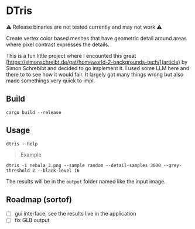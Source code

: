 # DTris

⚠️ Release binaries are not tested currently and may not work ⚠️

Create vertex color based meshes that have geometric detail around areas where pixel contrast expresses the details.

This is a fun little project where I encounted this great [https://simonschreibt.de/gat/homeworld-2-backgrounds-tech/](article) by Simon Schrebibt and decided to go implement it. 
I used some LLM here and there to to see how it would fair. It largely got many things wrong but also made somethings very quick to impl.

## Build

```
cargo build --release
```

## Usage

```
dtris --help
```

> Example

```
dtris -i nebula_3.png --sample random --detail-samples 3000 --grey-threshold 2 --black-level 16
```

The results will be in the `output` folder named like the input image.  

## Roadmap (sortof)

- [ ] gui interface, see the results live in the application
- [ ] fix GLB output
